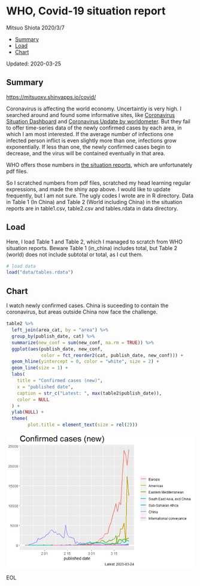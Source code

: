 WHO, Covid-19 situation report
================
Mitsuo Shiota
2020/3/7

  - [Summary](#summary)
  - [Load](#load)
  - [Chart](#chart)

Updated: 2020-03-25

## Summary

<https://mitsuoxv.shinyapps.io/covid/>

Coronavirus is affecting the world economy. Uncertaintiy is very high. I
searched around and found some informative sites, like [Coronavirus
Situation
Dashboard](https://who.maps.arcgis.com/apps/opsdashboard/index.html#/c88e37cfc43b4ed3baf977d77e4a0667)
and [Coronavirus Update by
worldometer](https://www.worldometers.info/coronavirus/). But they fail
to offer time-series data of the newly confirmed cases by each area, in
which I am most interested. If the average number of infections one
infected person inflict is even slightly more than one, infections grow
exponentially. If less than one, the newly confirmed cases begin to
decrease, and the virus will be contained eventually in that area.

WHO offers those numbers in [the situation
reports](https://www.who.int/emergencies/diseases/novel-coronavirus-2019/situation-reports/),
which are unfortunately pdf files.

So I scratched numbers from pdf files, scratched my head learning
regular expressions, and made the shiny app above. I would like to
update frequently, but I am not sure. The ugly codes I wrote are in R
directory. Data in Table 1 (In China) and Table 2 (World including
China) in the situation reports are in table1.csv, table2.csv and
tables.rdata in data directory.

## Load

Here, I load Table 1 and Table 2, which I managed to scratch from WHO
situation reports. Beware Table 1 (in\_china) includes total, but Table
2 (world) does not include subtotal or total, as I cut them.

``` r
# load data
load("data/tables.rdata")
```

## Chart

I watch newly confirmed cases. China is suceeding to contain the
coronavirus, but areas outside China now face the challenge.

``` r
table2 %>% 
  left_join(area_cat, by = "area") %>% 
  group_by(publish_date, cat) %>% 
  summarize(new_conf = sum(new_conf, na.rm = TRUE)) %>% 
  ggplot(aes(publish_date, new_conf,
             color = fct_reorder2(cat, publish_date, new_conf))) +
  geom_hline(yintercept = 0, color = "white", size = 2) +
  geom_line(size = 1) +
  labs(
    title = "Confirmed cases (new)",
    x = "published date",
    caption = str_c("Latest: ", max(table2$publish_date)),
    color = NULL
  ) +
  ylab(NULL) +
  theme(
        plot.title = element_text(size = rel(2)))
```

![](README_files/figure-gfm/chart-1.png)<!-- -->

EOL
